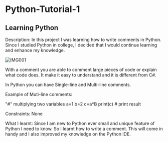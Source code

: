 # Python-Tutorial-1

## Learning Python ##

Description: In this project I was learning how to write comments in Python. Since I studied Python in college, I decided that I would continue learning and enhance my knowledge.

![IMG001](https://user-images.githubusercontent.com/45819118/71121604-abf68800-21d6-11ea-8f19-d8dbb052546b.PNG)


With a comment you are able to comment large pieces of code or explain what code does. It make it easy to understand and it is different from C#.

In Python you can have Single-line and Multi-line comments. 

Example of Muti-line comments:

"#" multiplying two variables
a=1
b=2
c=a*B
print(c) # print result

Constraints: None

What I learnt: Since I am new to Python ever small and unique feature of Python I need to know. So I learnt how to write a comment. This will come in handy and I also improved my knowledge on the Python IDE.
